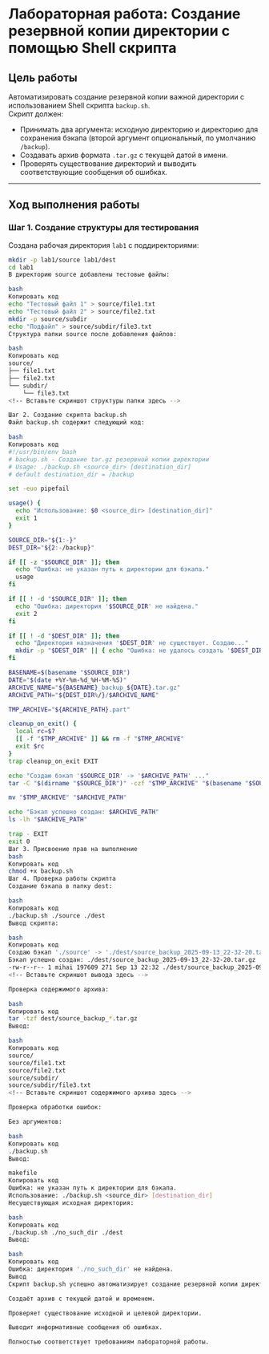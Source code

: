 # Лабораторная работа: Создание резервной копии директории с помощью Shell скрипта

## Цель работы
Автоматизировать создание резервной копии важной директории с использованием Shell скрипта `backup.sh`.  
Скрипт должен:  
- Принимать два аргумента: исходную директорию и директорию для сохранения бэкапа (второй аргумент опциональный, по умолчанию `/backup`).  
- Создавать архив формата `.tar.gz` с текущей датой в имени.  
- Проверять существование директорий и выводить соответствующие сообщения об ошибках.  

---

## Ход выполнения работы

### Шаг 1. Создание структуры для тестирования

Создана рабочая директория `lab1` с поддиректориями:

```bash
mkdir -p lab1/source lab1/dest
cd lab1
В директорию source добавлены тестовые файлы:

bash
Копировать код
echo "Тестовый файл 1" > source/file1.txt
echo "Тестовый файл 2" > source/file2.txt
mkdir -p source/subdir
echo "Подфайл" > source/subdir/file3.txt
Структура папки source после добавления файлов:

bash
Копировать код
source/
├── file1.txt
├── file2.txt
└── subdir/
    └── file3.txt
<!-- Вставьте скриншот структуры папки здесь -->

Шаг 2. Создание скрипта backup.sh
Файл backup.sh содержит следующий код:

bash
Копировать код
#!/usr/bin/env bash
# backup.sh - Создание tar.gz резервной копии директории
# Usage: ./backup.sh <source_dir> [destination_dir]
# default destination_dir = /backup

set -euo pipefail

usage() {
  echo "Использование: $0 <source_dir> [destination_dir]"
  exit 1
}

SOURCE_DIR="${1:-}"
DEST_DIR="${2:-/backup}"

if [[ -z "$SOURCE_DIR" ]]; then
  echo "Ошибка: не указан путь к директории для бэкапа."
  usage
fi

if [[ ! -d "$SOURCE_DIR" ]]; then
  echo "Ошибка: директория '$SOURCE_DIR' не найдена."
  exit 2
fi

if [[ ! -d "$DEST_DIR" ]]; then
  echo "Директория назначения '$DEST_DIR' не существует. Создаю..."
  mkdir -p "$DEST_DIR" || { echo "Ошибка: не удалось создать '$DEST_DIR'."; exit 3; }
fi

BASENAME=$(basename "$SOURCE_DIR")
DATE="$(date +%Y-%m-%d_%H-%M-%S)"
ARCHIVE_NAME="${BASENAME}_backup_${DATE}.tar.gz"
ARCHIVE_PATH="${DEST_DIR%/}/$ARCHIVE_NAME"

TMP_ARCHIVE="${ARCHIVE_PATH}.part"

cleanup_on_exit() {
  local rc=$?
  [[ -f "$TMP_ARCHIVE" ]] && rm -f "$TMP_ARCHIVE"
  exit $rc
}
trap cleanup_on_exit EXIT

echo "Создаю бэкап '$SOURCE_DIR' -> '$ARCHIVE_PATH' ..."
tar -C "$(dirname "$SOURCE_DIR")" -czf "$TMP_ARCHIVE" "$(basename "$SOURCE_DIR")"

mv "$TMP_ARCHIVE" "$ARCHIVE_PATH"

echo "Бэкап успешно создан: $ARCHIVE_PATH"
ls -lh "$ARCHIVE_PATH"

trap - EXIT
exit 0
Шаг 3. Присвоение прав на выполнение
bash
Копировать код
chmod +x backup.sh
Шаг 4. Проверка работы скрипта
Создание бэкапа в папку dest:

bash
Копировать код
./backup.sh ./source ./dest
Вывод скрипта:

bash
Копировать код
Создаю бэкап './source' -> './dest/source_backup_2025-09-13_22-32-20.tar.gz' ...
Бэкап успешно создан: ./dest/source_backup_2025-09-13_22-32-20.tar.gz
-rw-r--r-- 1 mihai 197609 271 Sep 13 22:32 ./dest/source_backup_2025-09-13_22-32-20.tar.gz
<!-- Вставьте скриншот вывода здесь -->

Проверка содержимого архива:

bash
Копировать код
tar -tzf dest/source_backup_*.tar.gz
Вывод:

bash
Копировать код
source/
source/file1.txt
source/file2.txt
source/subdir/
source/subdir/file3.txt
<!-- Вставьте скриншот содержимого архива здесь -->

Проверка обработки ошибок:

Без аргументов:

bash
Копировать код
./backup.sh
Вывод:

makefile
Копировать код
Ошибка: не указан путь к директории для бэкапа.
Использование: ./backup.sh <source_dir> [destination_dir]
Несуществующая исходная директория:

bash
Копировать код
./backup.sh ./no_such_dir ./dest
Вывод:

bash
Копировать код
Ошибка: директория './no_such_dir' не найдена.
Вывод
Скрипт backup.sh успешно автоматизирует создание резервной копии директории:

Создаёт архив с текущей датой и временем.

Проверяет существование исходной и целевой директории.

Выводит информативные сообщения об ошибках.

Полностью соответствует требованиям лабораторной работы.
